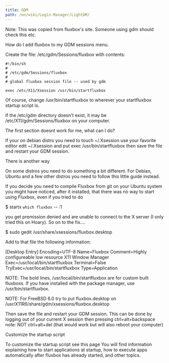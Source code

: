 ```yaml
---
title: GDM
path: /en/wiki/Login-Manager/LightDM/
---
```

Note: This was copied from fluxbox's site. Someone using gdm should check this etc.

How do I add fluxbox to my GDM sessions menu.

Create the file: /etc/gdm/Sessions/fluxbox with contents:
```
#!/bin/sh
#
# /etc/gdm/Sessions/fluxbox
#
# global fluxbox session file -- used by gdm

exec /etc/X11/Xsession /usr/bin/startfluxbox
```
Of course, change /usr/bin/startfluxbox to wherever your startfluxbox startup script is.

If the /etc/gdm directory doesn't exist, it may be /etc/X11/gdm/Sessions/fluxbox on your computer.

The first section doesnt work for me, what can I do?

If your on debian distro you need to touch ~/.Xsession use your favorite editor edit ~/.Xsession and put exec /usr/bin/startfluxbox then save the file and restart your GDM session.

There is another way

On some distros you need to do something a bit different. For Debian, Ubuntu and a few other distros you need to follow this little guide instead.

If you decide you need to compile Fluxbox from git on your Ubuntu system you might have noticed, after it installed, that there was no way to start using Fluxbox, even if you tried to do

 $ startx `which fluxbox` -- :1

you get premission denied and are unable to connect to the X server (I only tried this on Hoary). So on to the fix....

 $ sudo gedit /usr/share/xsessions/fluxbox.desktop

Add to that file the following information:

 [Desktop Entry]
 Encoding=UTF-8
 Name=Fluxbox
 Comment=Highly configureable low resource X11 Window Manager
 Exec=/usr/local/bin/startfluxbox
 Terminal=False
 TryExec=/usr/local/bin/startfluxbox
 Type=Application

NOTE: The bold lines, /usr/local/bin/startfluxbox are for custom built fluxboxs. If you have installed with the package manager, use /usr/bin/startfluxbox.

NOTE: For FreeBSD 6.0 try to put fluxbox.desktop on /usr/X11R6/share/gdm/xsessions/fluxbox.desktop

Then save the file and restart your GDM session. This can be done by logging out of your current X session then pressing ctrl+alt+backspace note: NOT ctrl+alt+del (that would work but will also reboot your computer)

Customize the startup script

To customize the startup script see this page You will find information explaining how to start applications at startup, how to execute apps automatically after fluxbox has already started, and other topics.

